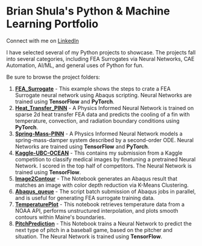 # Brian Shula's Python & Machine Learning Portfolio

Connect with me on [LinkedIn](https://www.linkedin.com/in/brianshula/)

I have selected several of my Python projects to showcase.  The projects fall into several categories, including FEA Surrogates via Neural Networks, CAE Automation, AI/ML, and general uses of Python for fun.

Be sure to browse the project folders:
1. **[FEA_Surrogate](https://github.com/brians1982/portfolio/tree/main/FEA_Surrogate)** - This example shows the steps to crate a FEA Surrogate neural network using Abaqus scripting.  Neural Networks are trained using <b>TensorFlow</b> and <b>PyTorch</b>.
2. **[Heat_Transfer_PINN](https://github.com/brians1982/portfolio/tree/main/Heat_Transfer_PINN)** - A Physics Informed Neural Network is trained on sparse 2d heat transfer FEA data and predicts the cooling of a fin with temperature, convection, and radiation boundary conditions using <b>PyTorch</b>.
3. **[Spring-Mass-PINN](https://github.com/brians1982/portfolio/tree/main/Spring-Mass-PINN)** - A Physics Informed Neural Network models a spring-mass-damper system described by a second-order ODE. Neural Networks are trained using <b>TensorFlow</b> and <b>PyTorch</b>.
4. **[Kaggle-UBC-OCEAN](https://github.com/brians1982/portfolio/tree/main/Kaggle-UBC-OCEAN)** - This contains my submission from a Kaggle competition to classify medical images by finetuning a pretrained Neural Network.  I scored in the top half of competitors. The Neural Network is trained using <b>TensorFlow</b>.
5. **[Image2Contour](https://github.com/brians1982/portfolio/tree/main/Image2Contour)** - The Notebook generates an Abaqus result that matches an image with color depth reduction via K-Means Clustering. 
6. **[Abaqus_queue](https://github.com/brians1982/portfolio/tree/main/Abaqus_queue)** - The script batch submission of Abaqus jobs in parallel, and is useful for generating FEA surrogate training data.
7. **[TemperaturePlot](https://github.com/brians1982/portfolio/tree/main/TemperaturePlot)** - This notebook retrieves temperature data from a NOAA API, performs unstructured interpolation, and plots smooth contours within Maine's boundaries.
8. **[PitchPrediction](https://github.com/brians1982/portfolio/tree/main/PitchPrediction)** - This Notebook trains a Neural Network to predict the next type of pitch in a baseball game, based on the pitcher and situation. The Neural Network is trained using <b>TensorFlow</b>.

